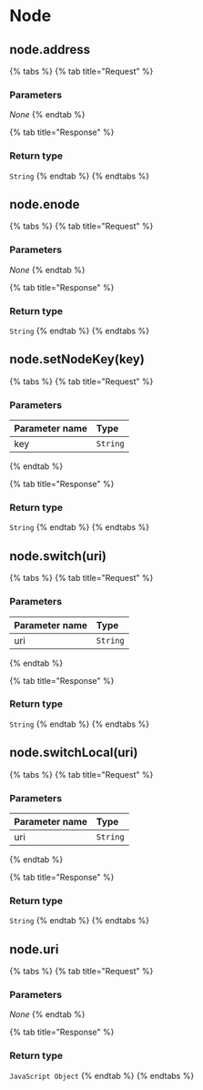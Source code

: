 # Node

## node.address

 

{% tabs %}
{% tab title="Request" %}
### **Parameters**

_None_
{% endtab %}

{% tab title="Response" %}
### Return type

`String`
{% endtab %}
{% endtabs %}

## node.enode

 

{% tabs %}
{% tab title="Request" %}
### **Parameters**

_None_
{% endtab %}

{% tab title="Response" %}
### Return type

`String`
{% endtab %}
{% endtabs %}

## node.setNodeKey(key)

 

{% tabs %}
{% tab title="Request" %}
### **Parameters**

| Parameter name | Type |
| :--- | :--- |
| key | `String` |
{% endtab %}

{% tab title="Response" %}
### Return type

`String`
{% endtab %}
{% endtabs %}

## node.switch(uri)

 

{% tabs %}
{% tab title="Request" %}
### **Parameters**

| Parameter name | Type |
| :--- | :--- |
| uri | `String` |
{% endtab %}

{% tab title="Response" %}
### Return type

`String`
{% endtab %}
{% endtabs %}

## node.switchLocal(uri)

 

{% tabs %}
{% tab title="Request" %}
### **Parameters**

| Parameter name | Type |
| :--- | :--- |
| uri | `String` |
{% endtab %}

{% tab title="Response" %}
### Return type

`String`
{% endtab %}
{% endtabs %}

## node.uri

 

{% tabs %}
{% tab title="Request" %}
### **Parameters**

_None_
{% endtab %}

{% tab title="Response" %}
### Return type

`JavaScript Object`
{% endtab %}
{% endtabs %}

